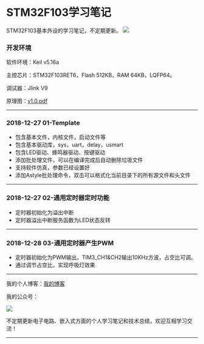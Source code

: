 

# STM32F103学习笔记

STM32F103基本外设的学习笔记，不定期更新。
![](https://wcc-blog.oss-cn-beijing.aliyuncs.com/img/stm32-img.jpg)

### 开发环境

软件环境：Keil v5.16a

主控芯片：STM32F103RET6，Flash 512KB，RAM 64KB，LQFP64。

调试器：Jlink V9

原理图：[v1.0.pdf](https://wcc-blog.oss-cn-beijing.aliyuncs.com/BlogFile/v1.0.pdf)

---

### 2018-12-27 01-Template

- 包含基本文件，内核文件，启动文件等
- 包含基本驱动库，sys，uart，delay，usmart
- 包含LED驱动、蜂鸣器驱动、按键驱动
- 添加批处理文件，可以在编译完成后自动删除垃圾文件
- 支持软件仿真，参数已经设置好
- 添加Astyle批处理命令，双击可以格式化当前目录下的所有源文件和头文件

------

### 2018-12-27 02-通用定时器定时功能

- 定时器初始化为溢出中断
- 定时器溢出中断服务函数为LED状态反转

---

### 2018-12-28 03-通用定时器产生PWM

- 定时器初始化为PWM输出，TIM3_CH1&CH2输出10KHz方波，占空比可调。
- 通过调节占空比，实现呼吸灯效果

---

我的个人博客：[我的博客](http://www.wangchaochao.top/)

我的公众号：

![](https://img2018.cnblogs.com/blog/1124009/201810/1124009-20181029203947824-323305888.jpg)

不定期更新电子电路、嵌入式方面的个人学习笔记和技术总结，欢迎互相学习交流！

------
